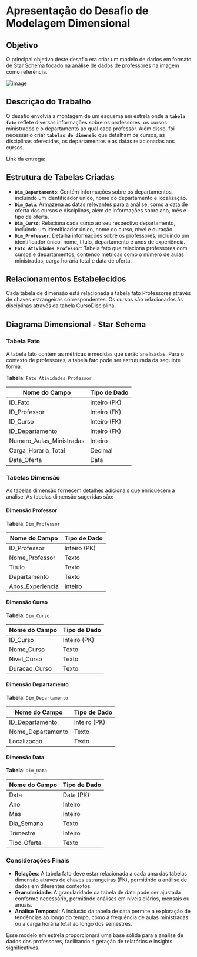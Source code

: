 # Apresentação do Desafio de Modelagem Dimensional

## Objetivo

O principal objetivo deste desafio era criar um modelo de dados em formato de Star Schema focado na análise de dados de professores na imagem como referência.

![image](https://github.com/user-attachments/assets/786700e9-5a0e-43aa-979d-5a0167ec116d)

## Descrição do Trabalho

O desafio envolvia a montagem de um esquema em estrela onde a **`tabela fato`** reflete diversas informações sobre os professores, os cursos ministrados e o departamento ao qual cada professor. Além disso, foi necessário criar **`tabelas de dimensão`** que detalham os cursos, as disciplinas oferecidas, os departamentos e as datas relacionadas aos cursos. 

Link da entrega:

## Estrutura de Tabelas Criadas

* **`Dim_Departamento`**: Contém informações sobre os departamentos, incluindo um identificador único, nome do departamento e localização.
* **`Dim_Data`**: Armazena as datas relevantes para a análise, como a data de oferta dos cursos e disciplinas, além de informações sobre ano, mês e tipo de oferta.
* **`Dim_Curso`**: Relaciona cada curso ao seu respectivo departamento, incluindo um identificador único, nome do curso, nível e duração.
* **`Dim_Professor`**: Detalha informações sobre os professores, incluindo um identificador único, nome, título, departamento e anos de experiência.
* **`Fato_Atividades_Professor`**: Tabela fato que relaciona professores com cursos e departamentos, contendo métricas como o número de aulas ministradas, carga horária total e data de oferta.
  
## Relacionamentos Estabelecidos

Cada tabela de dimensão está relacionada à tabela fato Professores através de chaves estrangeiras correspondentes.
Os cursos são relacionados às disciplinas através da tabela CursoDisciplina.

## Diagrama Dimensional - Star Schema

### Tabela Fato

A tabela fato contém as métricas e medidas que serão analisadas. Para o contexto de professores, a tabela fato pode ser estruturada da seguinte forma:

**Tabela**: `Fato_Atividades_Professor`

| Nome do Campo                     | Tipo de Dado        |
|-----------------------------------|---------------------|
| ID_Fato                           | Inteiro (PK)       |
| ID_Professor                      | Inteiro (FK)       |
| ID_Curso                          | Inteiro (FK)       |
| ID_Departamento                   | Inteiro (FK)       |
| Numero_Aulas_Ministradas          | Inteiro             |
| Carga_Horaria_Total               | Decimal             |
| Data_Oferta                       | Data                |

### Tabelas Dimensão

As tabelas dimensão fornecem detalhes adicionais que enriquecem a análise. As tabelas dimensão sugeridas são:

#### Dimensão Professor

**Tabela**: `Dim_Professor`

| Nome do Campo                     | Tipo de Dado        |
|-----------------------------------|---------------------|
| ID_Professor                      | Inteiro (PK)       |
| Nome_Professor                    | Texto               |
| Titulo                            | Texto               |
| Departamento                      | Texto               |
| Anos_Experiencia                  | Inteiro             |

#### Dimensão Curso

**Tabela**: `Dim_Curso`

| Nome do Campo                     | Tipo de Dado        |
|-----------------------------------|---------------------|
| ID_Curso                          | Inteiro (PK)       |
| Nome_Curso                        | Texto               |
| Nivel_Curso                       | Texto               |
| Duracao_Curso                     | Texto               |

#### Dimensão Departamento

**Tabela**: `Dim_Departamento`

| Nome do Campo                     | Tipo de Dado        |
|-----------------------------------|---------------------|
| ID_Departamento                   | Inteiro (PK)       |
| Nome_Departamento                 | Texto               |
| Localizacao                       | Texto               |

#### Dimensão Data

**Tabela**: `Dim_Data`

| Nome do Campo                     | Tipo de Dado        |
|-----------------------------------|---------------------|
| Data                              | Data (PK)          |
| Ano                               | Inteiro             |
| Mes                               | Inteiro             |
| Dia_Semana                       | Texto               |
| Trimestre                         | Inteiro             |
| Tipo_Oferta                       | Texto               |

### Considerações Finais

- **Relações**: A tabela fato deve estar relacionada a cada uma das tabelas dimensão através de chaves estrangeiras (FK), permitindo a análise de dados em diferentes contextos.
- **Granularidade**: A granularidade da tabela de data pode ser ajustada conforme necessário, permitindo análises em níveis diários, mensais ou anuais.
- **Análise Temporal**: A inclusão da tabela de data permite a exploração de tendências ao longo do tempo, como a frequência de aulas ministradas ou a carga horária total ao longo dos semestres.

Esse modelo em estrela proporcionará uma base sólida para a análise de dados dos professores, facilitando a geração de relatórios e insights significativos.
